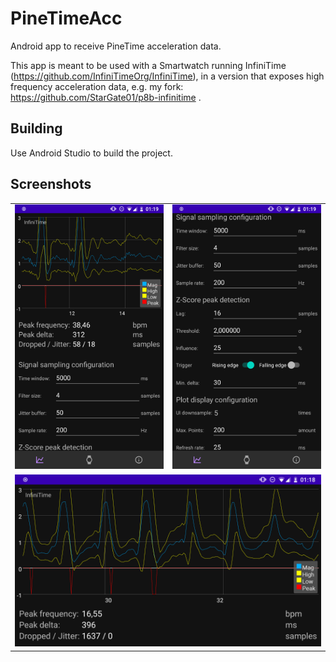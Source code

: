 # PineTimeAcc
Android app to receive PineTime acceleration data.

This app is meant to be used with a Smartwatch running InfiniTime (https://github.com/InfiniTimeOrg/InfiniTime), in a version that exposes high frequency acceleration data, e.g. my fork: https://github.com/StarGate01/p8b-infinitime .

## Building

Use Android Studio to build the project.

## Screenshots
<table><tr><td>
<img src="screenshots/signal-2022-05-07-012613_002.png?raw=true">
  </td><td>
<img src="screenshots/signal-2022-05-07-012613_001.png?raw=true">
  </td></tr><tr><td colspan="2">
<img src="screenshots/signal-2022-05-07-012613_003.png?raw=true" >
  </td></tr></table>
